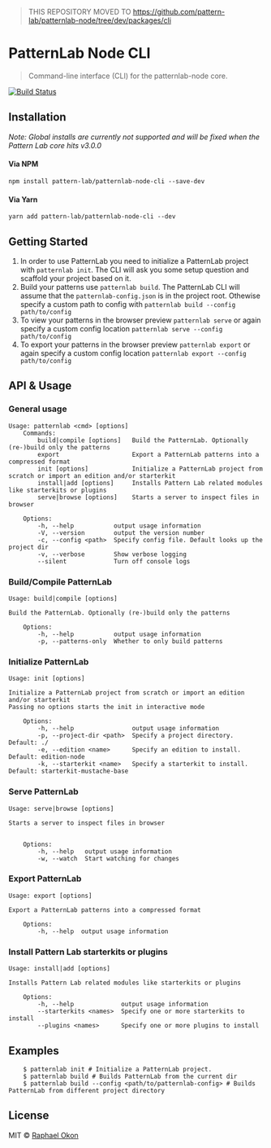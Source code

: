 > THIS REPOSITORY MOVED TO https://github.com/pattern-lab/patternlab-node/tree/dev/packages/cli

# PatternLab Node CLI

> Command-line interface (CLI) for the patternlab-node core.

[![Build Status](https://travis-ci.org/pattern-lab/patternlab-node-cli.svg?branch=master)](https://travis-ci.org/pattern-lab/patternlab-node-cli)


## Installation
*Note: Global installs are currently not supported and will be fixed when the Pattern Lab core hits v3.0.0*

#### Via NPM
`npm install pattern-lab/patternlab-node-cli --save-dev` 

#### Via Yarn
`yarn add pattern-lab/patternlab-node-cli --dev`

## Getting Started
1. In order to use PatternLab you need to initialize a PatternLab project with `patternlab init`. The CLI will ask you some setup question and scaffold your project based on it.
2. Build your patterns use `patternlab build`. The PatternLab CLI will assume that the `patternlab-config.json` is in the project root. Othewise specify a custom path to config with `patternlab build --config path/to/config`
3. To view your patterns in the browser preview `patternlab serve` or again specify a custom config location `patternlab serve --config path/to/config`
4. To export your patterns in the browser preview `patternlab export` or again specify a custom config location `patternlab export --config path/to/config`

## API & Usage
### General usage
```
Usage: patternlab <cmd> [options]
	Commands:
		build|compile [options]   Build the PatternLab. Optionally (re-)build only the patterns
		export                    Export a PatternLab patterns into a compressed format
		init [options]            Initialize a PatternLab project from scratch or import an edition and/or starterkit
	    install|add [options]     Installs Pattern Lab related modules like starterkits or plugins
		serve|browse [options]    Starts a server to inspect files in browser
	
	Options:
		-h, --help           output usage information
		-V, --version        output the version number
		-c, --config <path>  Specify config file. Default looks up the project dir
		-v, --verbose        Show verbose logging
		--silent             Turn off console logs
```

### Build/Compile PatternLab
```
Usage: build|compile [options]
	
Build the PatternLab. Optionally (re-)build only the patterns
	
	Options:
		-h, --help           output usage information
		-p, --patterns-only  Whether to only build patterns
```

### Initialize PatternLab
```
Usage: init [options]

Initialize a PatternLab project from scratch or import an edition and/or starterkit
Passing no options starts the init in interactive mode

	Options:
		-h, --help                output usage information
		-p, --project-dir <path>  Specify a project directory. Default: ./
		-e, --edition <name>      Specify an edition to install. Default: edition-node
		-k, --starterkit <name>   Specify a starterkit to install. Default: starterkit-mustache-base
```

### Serve PatternLab
```
Usage: serve|browse [options]

Starts a server to inspect files in browser


	Options:
		-h, --help   output usage information
		-w, --watch  Start watching for changes
```

### Export PatternLab
```
Usage: export [options]

Export a PatternLab patterns into a compressed format

	Options:
		-h, --help  output usage information
```

### Install Pattern Lab starterkits or plugins
```
Usage: install|add [options]

Installs Pattern Lab related modules like starterkits or plugins

	Options:
		-h, --help             output usage information
		--starterkits <names>  Specify one or more starterkits to install
		--plugins <names>      Specify one or more plugins to install

```

## Examples
```
    $ patternlab init # Initialize a PatternLab project.
    $ patternlab build # Builds PatternLab from the current dir
    $ patternlab build --config <path/to/patternlab-config> # Builds PatternLab from different project directory
```
## License
MIT © [Raphael Okon](https://github.com/raphaelokon)
